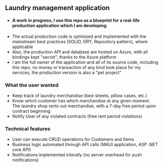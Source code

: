 ## Laundry management application
- #### A work in progress, I use this repo as a blueprint for a real-life production application which I am developing
- The actual production code is optimised and implemented with the mainstream best practices (SOLID, DRY, Repository pattern), where applicable
- Also, the production API and database are hosted on Azure, with all bindings kept "secret", thanks to the Azure platform
- I am the full owner of the application and all of its source code, including this repo, no money or transaction of any kind took place for my services, the production version is also a "pet project" 

### What the user wanted
- Keep track of laundry merchandise (bed-sheets, pillow cases, etc.)
- Know which customer has which merchandise at any given moment. The laundry shop rents out merchandise, with a 7-day free period upon contract beginning
- Notify User of any violated contracts (free rent period violations)

### Technical features
- User can execute CRUD operations for Customers and Items
- Business logic automated through API calls (MAUI application, ASP .NET core API)
- Notifications implemented interally (no server overhead for push notifications)  
